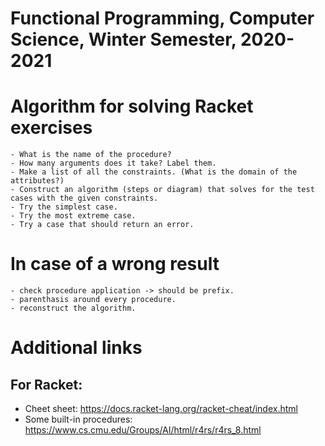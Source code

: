 # Functional Programming, Computer Science, Winter Semester, 2020-2021 

# Algorithm for solving Racket exercises
    - What is the name of the procedure?
    - How many arguments does it take? Label them.
    - Make a list of all the constraints. (What is the domain of the attributes?)
    - Construct an algorithm (steps or diagram) that solves for the test cases with the given constraints.
    - Try the simplest case.
    - Try the most extreme case.
    - Try a case that should return an error.

# In case of a wrong result
    - check procedure application -> should be prefix.
    - parenthasis around every procedure.
    - reconstruct the algorithm.

# Additional links
## For Racket:
 - Cheet sheet: https://docs.racket-lang.org/racket-cheat/index.html
 - Some built-in procedures: https://www.cs.cmu.edu/Groups/AI/html/r4rs/r4rs_8.html